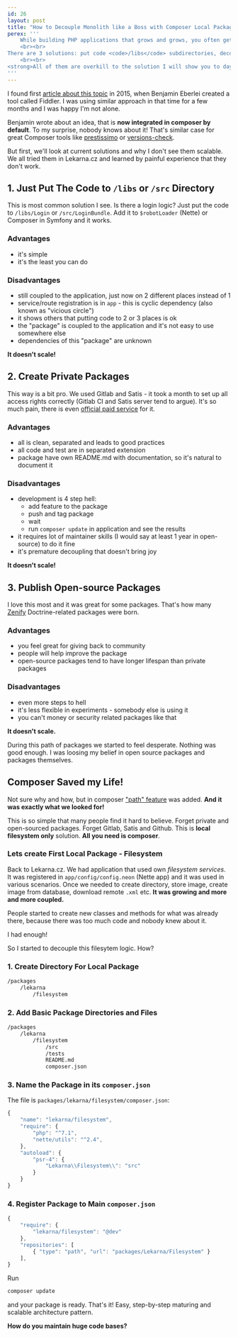 ```yaml
---
id: 26
layout: post
title: "How to Decouple Monolith like a Boss with Composer Local Packages"
perex: '''
    While building PHP applications that grows and grows, you often get to the situation when there is too much code. You get easily lost, duplicate and code smells and rottens. The cognitive upkeep to add a new class is bigger every day.
    <br><br>
There are 3 solutions: put code <code>/libs</code> subdirectories, decouple to private packages using Satis or (the best) create an open-source packages.
    <br><br>
<strong>All of them are overkill to the solution I will show you to day - composer local packages.</strong>
'''
---
```


I found first [article about this topic](http://www.whitewashing.de/2015/04/11/monolithic_repositories_with_php_and_composer.html) in 2015, when Benjamin Eberlei created a tool called Fiddler. I was using similar approach in that time for a few months and I was happy I'm not alone.

Benjamin wrote about an idea, that is **now integrated in composer by default**. To my surprise, nobody knows about it!
That's similar case for great Composer tools like [prestissimo](https://github.com/hirak/prestissimo) or [versions-check](https://github.com/Soullivaneuh/composer-versions-check).

But first, we'll look at current solutions and why I don't see them scalable. We all tried them in Lekarna.cz and learned by painful experience that they don't work.


## 1. Just Put The Code to `/libs` or `/src` Directory

This is most common solution I see. Is there a login logic? Just put the code to `/libs/Login` or `/src/LoginBundle`.
Add it to `$robotLoader` (Nette) or Composer in Symfony and it works.

### Advantages

- it's simple
- it's the least you can do

### Disadvantages

- still coupled to the application, just now on 2 different places instead of 1
- service/route registration is in `app` - this is cyclic dependency (also known as "vicious circle")
- it shows others that putting code to 2 or 3 places is ok
- the "package" is coupled to the application and it's not easy to use somewhere else
- dependencies of this "package" are unknown


**It doesn't scale!**


## 2. Create Private Packages

This way is a bit pro. We used Gitlab and Satis - it took a month to set up all access rights correctly (Gitlab CI and Satis server tend to argue). It's so much pain, there is even [official paid service](https://packagist.com/) for it.

### Advantages

- all is clean, separated and leads to good practices
- all code and test are in separated extension
- package have own README.md with documentation, so it's natural to document it

### Disadvantages

- development is 4 step hell:
    - add feature to the package
    - push and tag package
    - wait
    - run `composer update` in application and see the results
- it requires lot of maintainer skills (I would say at least 1 year in open-source) to do it fine
- it's premature decoupling that doesn't bring joy

**It doesn't scale!**


## 3. Publish Open-source Packages

I love this most and it was great for some packages. That's how many [Zenify](https://github.com/Zenify/) Doctrine-related packages were born.

### Advantages

- you feel great for giving back to community
- people will help improve the package
- open-source packages tend to have longer lifespan than private packages

### Disadvantages

- even more steps to hell
- it's less flexible in experiments - somebody else is using it
- you can't money or security related packages like that

**It doesn't scale.**


During this path of packages we started to feel desperate. Nothing was good enough. I was loosing my belief in open source packages and packages themselves.


## Composer Saved my Life!

Not sure why and how, but in composer ["path" feature](https://getcomposer.org/doc/05-repositories.md#path) was added. **And it was exactly what we looked for!**

This is so simple that many people find it hard to believe. Forget private and open-sourced packages. Forget Gitlab, Satis and Github. This is **local filesystem only** solution. **All you need is composer**.

### Lets create First Local Package - Filesystem

Back to Lekarna.cz. We had application that used own *filesystem services*. It was registered in `app/config/config.neon` (Nette app) and it was used in various scenarios. Once we needed to create directory, store image, create image from database, download remote `.xml` etc. **It was growing and more and more coupled.**

People started to create new classes and methods for what was already there, because there was too much code and nobody knew about it.

I had enough!

So I started to decouple this filesytem logic. How?

### 1. Create Directory For Local Package

```bash
/packages
    /lekarna
        /filesystem
```

### 2. Add Basic Package Directories and Files

```bash
/packages
    /lekarna
        /filesystem
            /src
            /tests
            README.md
            composer.json
```

### 3. Name the Package in its `composer.json`

The file is `packages/lekarna/filesystem/composer.json`:

```javascript
{
    "name": "lekarna/filesystem",
    "require": {
        "php": "^7.1",
        "nette/utils": "^2.4",
    },
    "autoload": {
        "psr-4": {
            "Lekarna\\Filesystem\\": "src"
        }
    }
}
```

### 4. Register Package to Main `composer.json`

```javascript
{
    "require": {
        "lekarna/filesystem": "@dev"
    },
    "repositories": [
        { "type": "path", "url": "packages/Lekarna/Filesystem" }
    ],
}
```

Run

```bash
composer update
```

and your package is ready. That's it! Easy, step-by-step maturing and scalable architecture pattern.

**How do you maintain huge code bases?**
